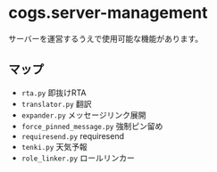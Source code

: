 # cogs.server-management
サーバーを運営するうえで使用可能な機能があります。

## マップ
* `rta.py` 即抜けRTA
* `translator.py` 翻訳
* `expander.py` メッセージリンク展開
* `force_pinned_message.py` 強制ピン留め
* `requiresend.py` requiresend
* `tenki.py` 天気予報
* `role_linker.py` ロールリンカー